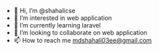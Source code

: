 - 👋 Hi, I’m @shahalicse
- 👀 I’m interested in web application
- 🌱 I’m currently learning laravel
- 💞️ I’m looking to collaborate on web application
- 📫 How to reach me mdshahali03ee@gmail.com

<!---
shahalicse/shahalicse is a ✨ special ✨ repository because its `README.md` (this file) appears on your GitHub profile.
You can click the Preview link to take a look at your changes.
--->
